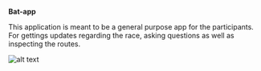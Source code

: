 **Bat-app**

This application is meant to be a general purpose app for the participants. For gettings updates regarding the race, asking questions as well as inspecting the routes.

![alt text](https://github.com/emilsbee/Bata/assets/demo.gif "Demo gif")

